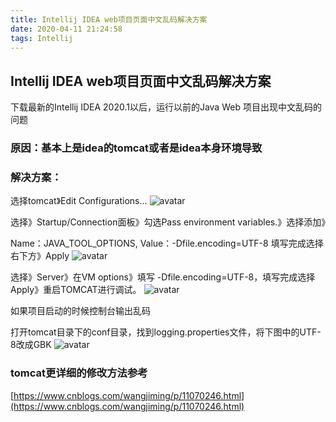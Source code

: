 ```yaml
---
title: Intellij IDEA web项目页面中文乱码解决方案
date: 2020-04-11 21:24:58
tags: Intellij
---
```


## Intellij IDEA web项目页面中文乱码解决方案

下载最新的Intellij IDEA 2020.1以后，运行以前的Java Web 项目出现中文乱码的问题

### 原因：基本上是idea的tomcat或者是idea本身环境导致

### 解决方案：

选择tomcat》Edit Configurations...
![avatar](/img/project-change-config.png)

选择》Startup/Connection面板》勾选Pass environment variables.》选择添加》

Name：JAVA_TOOL_OPTIONS, Value：-Dfile.encoding=UTF-8  填写完成选择右下方》Apply
![avatar](/img/project-env-encode.png)

选择》Server》在VM options》填写 -Dfile.encoding=UTF-8，填写完成选择Apply》重启TOMCAT进行调试。
![avatar](/img/project-start-encode.png)

如果项目启动的时候控制台输出乱码

打开tomcat目录下的conf目录，找到logging.properties文件，将下图中的UTF-8改成GBK
![avatar](/img/tomcat-encode.png)

### tomcat更详细的修改方法参考
[https://www.cnblogs.com/wangjiming/p/11070246.html](https://www.cnblogs.com/wangjiming/p/11070246.html)
